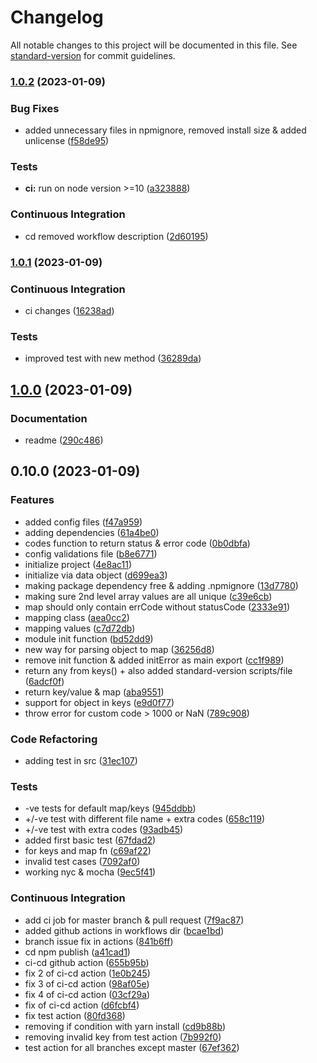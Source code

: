 # Changelog

All notable changes to this project will be documented in this file. See [standard-version](https://github.com/conventional-changelog/standard-version) for commit guidelines.

### [1.0.2](https://github.com/DawnImpulse/error-key/compare/v1.0.1...v1.0.2) (2023-01-09)


### Bug Fixes

* added unnecessary files in npmignore, removed install size & added unlicense ([f58de95](https://github.com/DawnImpulse/error-key/commit/f58de950866a9210cc2cd51c89c37a98ee5fee54))


### Tests

* **ci:** run on node version >=10 ([a323888](https://github.com/DawnImpulse/error-key/commit/a323888533a6ba733c8d35b7d156f78e6d822f79))


### Continuous Integration

* cd removed workflow description ([2d60195](https://github.com/DawnImpulse/error-key/commit/2d60195a261799998df300e5afd0e3c63ed99ca6))

### [1.0.1](https://github.com/DawnImpulse/error-key/compare/v1.0.0...v1.0.1) (2023-01-09)


### Continuous Integration

* ci changes ([16238ad](https://github.com/DawnImpulse/error-key/commit/16238ad29f2c2488f40ca97efd84f6b1a004e312))


### Tests

* improved test with new method ([36289da](https://github.com/DawnImpulse/error-key/commit/36289da0b01ae2390aec0cca46962f76fb3b46ef))

## [1.0.0](https://github.com/DawnImpulse/error-key/compare/v0.10.0...v1.0.0) (2023-01-09)


### Documentation

* readme ([290c486](https://github.com/DawnImpulse/error-key/commit/290c486fd817f54db220c3a0c38cdc83f5d5c253))

## 0.10.0 (2023-01-09)


### Features

* added config files ([f47a959](https://github.com/DawnImpulse/error-key/commit/f47a95912f9eebe8b7117180f1f66220e963d443))
* adding dependencies ([61a4be0](https://github.com/DawnImpulse/error-key/commit/61a4be053cd133ced5fc638c0e38a716fea9545e))
* codes function to return status & error code ([0b0dbfa](https://github.com/DawnImpulse/error-key/commit/0b0dbfa8b03bbe3b701ea1affbce5d324112caf6))
* config validations file ([b8e6771](https://github.com/DawnImpulse/error-key/commit/b8e6771775db2ade2fd27689117a6d883d27b07e))
* initialize project ([4e8ac11](https://github.com/DawnImpulse/error-key/commit/4e8ac11db575800f4c3db520fce95ca5e9f8c349))
* initialize via data object ([d699ea3](https://github.com/DawnImpulse/error-key/commit/d699ea33196a99b3d4144c2773a1f0bf6ecedf4a))
* making package dependency free & adding .npmignore ([13d7780](https://github.com/DawnImpulse/error-key/commit/13d77806176dcb0abf4ed3991351e59ec824cd47))
* making sure 2nd level array values are all unique ([c39e6cb](https://github.com/DawnImpulse/error-key/commit/c39e6cb324cafc3bf75aa13fbfd17f232c75664e))
* map should only contain errCode without statusCode ([2333e91](https://github.com/DawnImpulse/error-key/commit/2333e9166c2fca7ff7695a23887b96892a69b5b4))
* mapping class ([aea0cc2](https://github.com/DawnImpulse/error-key/commit/aea0cc29a9332094d167b84f488d5c17f61cb795))
* mapping values ([c7d72db](https://github.com/DawnImpulse/error-key/commit/c7d72db395076fac5dee153a0da768860ecdd911))
* module init function ([bd52dd9](https://github.com/DawnImpulse/error-key/commit/bd52dd95f2466aa6f385744d1e86765d493c913d))
* new way for parsing object to map ([36256d8](https://github.com/DawnImpulse/error-key/commit/36256d8ffc774addc3ef51a9fdc5364e054d582e))
* remove init function & added initError as main export ([cc1f989](https://github.com/DawnImpulse/error-key/commit/cc1f989b11dcb314ca55aad54be8b13a7c671b50))
* return any from keys() + also added standard-version scripts/file ([6adcf0f](https://github.com/DawnImpulse/error-key/commit/6adcf0fdd4aa5a1a81e17b454588d88d0c11f0f7))
* return key/value & map ([aba9551](https://github.com/DawnImpulse/error-key/commit/aba9551a303c883fb89b409f030188bbac15d2ac))
* support for object in keys ([e9d0f77](https://github.com/DawnImpulse/error-key/commit/e9d0f77b47a974f7728bef535f3d3e79af8e69a3))
* throw error for custom code > 1000 or NaN ([789c908](https://github.com/DawnImpulse/error-key/commit/789c9084395974ba6e304609f32eeaf45012e0b5))


### Code Refactoring

* adding test in src ([31ec107](https://github.com/DawnImpulse/error-key/commit/31ec1076c94729263b6deac4d0b575a20b0db414))


### Tests

* -ve tests for default map/keys ([945ddbb](https://github.com/DawnImpulse/error-key/commit/945ddbbd33c68dfbe3116bde48f408861272db4a))
* +/-ve test with different file name + extra codes ([658c119](https://github.com/DawnImpulse/error-key/commit/658c1196cb145fd7ff8d0fb4688af012d05c525f))
* +/-ve test with extra codes ([93adb45](https://github.com/DawnImpulse/error-key/commit/93adb45af30ad68d0df2a891f47b6bb3cecc0930))
* added first basic test ([67fdad2](https://github.com/DawnImpulse/error-key/commit/67fdad2599feec92c72c0f5b7462400da8ab7ac1))
* for keys and map fn ([c69af22](https://github.com/DawnImpulse/error-key/commit/c69af22f281c6d03c7f9cbf1c0cf79bdb12a9d73))
* invalid test cases ([7092af0](https://github.com/DawnImpulse/error-key/commit/7092af02d8c2ba88e1ced428f0c983a4a374a5cc))
* working nyc & mocha ([9ec5f41](https://github.com/DawnImpulse/error-key/commit/9ec5f411a59889d1e82e3a46a51b59a7376ff0e1))


### Continuous Integration

* add ci job for master branch & pull request ([7f9ac87](https://github.com/DawnImpulse/error-key/commit/7f9ac874f90cf80aecb861d71264b2c5be093397))
* added github actions in workflows dir ([bcae1bd](https://github.com/DawnImpulse/error-key/commit/bcae1bdea82caa3f935ead8a12075dea91df525d))
* branch issue fix in actions ([841b6ff](https://github.com/DawnImpulse/error-key/commit/841b6ff6c15e581ebf1908fe74400a93d952ec6c))
* cd npm publish ([a41cad1](https://github.com/DawnImpulse/error-key/commit/a41cad16b1c5973aa201d7af27922758656ce8ae))
* ci-cd github action ([655b95b](https://github.com/DawnImpulse/error-key/commit/655b95b60b745ab7955797d197aa60583b404a3b))
* fix 2 of ci-cd action ([1e0b245](https://github.com/DawnImpulse/error-key/commit/1e0b245c99a0b5b7f9e9a14037cfb4d579a9a47b))
* fix 3 of ci-cd action ([98af05e](https://github.com/DawnImpulse/error-key/commit/98af05ed328c348a43233e44b48a2e5524293e01))
* fix 4 of ci-cd action ([03cf29a](https://github.com/DawnImpulse/error-key/commit/03cf29aac3fbdf5cc6d66743482ba1cb8c3d95fc))
* fix of ci-cd action ([d6fcbf4](https://github.com/DawnImpulse/error-key/commit/d6fcbf4433bd7178a72415fcfab9175a087bbb02))
* fix test action ([80fd368](https://github.com/DawnImpulse/error-key/commit/80fd36887ae191e620e232816b054bf17eb28103))
* removing if condition with yarn install ([cd9b88b](https://github.com/DawnImpulse/error-key/commit/cd9b88bb96bbe34713e096ac093367c2799f1498))
* removing invalid key from test action ([7b992f0](https://github.com/DawnImpulse/error-key/commit/7b992f062a65de9f22302ad11f6450f18a2c8720))
* test action for all branches except master ([67ef362](https://github.com/DawnImpulse/error-key/commit/67ef3626f1e9b157fd7e4c8260094a0addde7b18))
